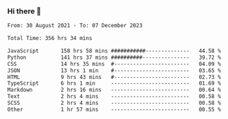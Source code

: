 ### Hi there 👋

<!--
**dominoto/dominoto** is a ✨ _special_ ✨ repository because its `README.md` (this file) appears on your GitHub profile.

Here are some ideas to get you started:

- 🔭 I’m currently working on ...
- 🌱 I’m currently learning ...
- 👯 I’m looking to collaborate on ...
- 🤔 I’m looking for help with ...
- 💬 Ask me about ...
- 📫 How to reach me: ...
- 😄 Pronouns: ...
- ⚡ Fun fact: ...
-->
<!--START_SECTION:waka-->

```txt
From: 30 August 2021 - To: 07 December 2023

Total Time: 356 hrs 34 mins

JavaScript       158 hrs 58 mins ###########--------------   44.58 %
Python           141 hrs 37 mins ##########---------------   39.72 %
CSS              14 hrs 35 mins  #------------------------   04.09 %
JSON             13 hrs 1 min    #------------------------   03.65 %
HTML             9 hrs 43 mins   #------------------------   02.73 %
TypeScript       6 hrs 1 min     -------------------------   01.69 %
Markdown         2 hrs 16 mins   -------------------------   00.64 %
Text             2 hrs 4 mins    -------------------------   00.58 %
SCSS             2 hrs 4 mins    -------------------------   00.58 %
Other            1 hr 57 mins    -------------------------   00.55 %
```

<!--END_SECTION:waka-->
